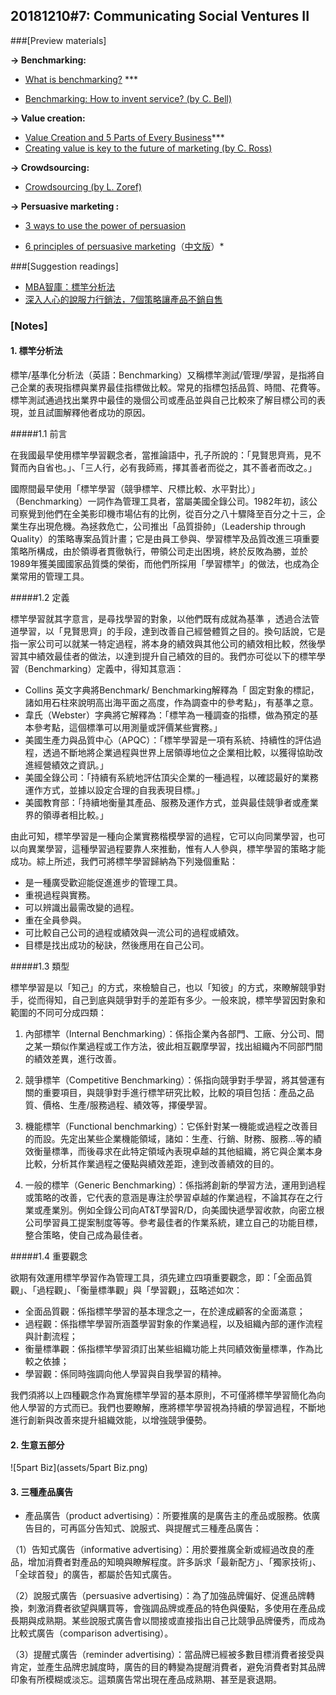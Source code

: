 
## 20181210#7: Communicating Social Ventures II

###[Preview materials]

**→ Benchmarking:**

- [What is benchmarking?](https://youtu.be/R6tJpyaFiQc) ***

- [Benchmarking: How to invent service? (by C. Bell)](https://drive.google.com/file/d/0B7jj5o_JrCMPZkN5bUFRbEhsOGc/view)

**→ Value creation:**

- [Value Creation and 5 Parts of Every Business](https://youtu.be/imlkWMwNOkk)***
- [Creating value is key to the future of marketing (by C. Ross)](https://drive.google.com/file/d/0B7jj5o_JrCMPalN5WlBycFJRLU0/view)

**→ Crowdsourcing:**

- [Crowdsourcing (by L. Zoref)](https://youtu.be/din2UVvRnGU)

**→ Persuasive marketing :**


- [3 ways to use the power of persuasion](https://www.entrepreneur.com/article/254661) 

- [6 principles of persuasive marketing](https://www.insites-consulting.com/6-principles-of-persuasive-marketing-how-to-influence-people/)（[中文版](https://www.smartm.com.tw/Article/31313339cea3)）*



###[Suggestion readings]

- [MBA智庫：標竿分析法](https://wiki.mbalib.com/zh-tw/标杆分析法)
- [深入人心的說服力行銷法，7個策略讓產品不銷自售](https://www.smartm.com.tw/Article/31313339cea3)



### [Notes]

#### 1. 標竿分析法

標竿/基準化分析法（英語：Benchmarking）又稱標竿測試/管理/學習，是指將自己企業的表現指標與業界最佳指標做比較。常見的指標包括品質、時間、花費等。標竿測試通過找出業界中最佳的幾個公司或產品並與自己比較來了解目標公司的表現，並且試圖解釋他者成功的原因。

#####1.1 前言

在我國最早使用標竿學習觀念者，當推論語中，孔子所說的：「見賢思齊焉，見不賢而內自省也。」、「三人行，必有我師焉，擇其善者而從之，其不善者而改之。」

國際間最早使用「標竿學習（競爭標竿、尺標比較、水平對比）」（Benchmarking）一詞作為管理工具者，當屬美國全錄公司。1982年初，該公司察覺到他們在全美影印機市場佔有的比例，從百分之八十驟降至百分之十三，企業生存出現危機。為拯救危亡，公司推出「品質掛帥」（Leadership through Quality）的策略專案品質計畫；它是由員工參與、學習標竿及品質改進三項重要策略所構成，由於領導者貫徹執行，帶領公司走出困境，終於反敗為勝，並於1989年獲美國國家品質獎的榮銜，而他們所採用「學習標竿」的做法，也成為企業常用的管理工具。

#####1.2 定義

標竿學習就其字意言，是尋找學習的對象，以他們既有成就為基準 ，透過合法管道學習，以「見賢思齊」的手段，達到改善自己經營體質之目的。換句話說，它是指一家公司可以就某一特定過程，將本身的績效與其他公司的績效相比較，然後學習其中績效最佳者的做法，以達到提升自己績效的目的。我們亦可從以下的標竿學習（Benchmarking）定義中，得知其意涵：

- Collins 英文字典將Benchmark/ Benchmarking解釋為「 固定對象的標記，諸如用石柱來說明高出海平面之高度，作為調查中的參考點」，有基準之意。
- 韋氏（Webster）字典將它解釋為：「標竿為一種調查的指標，做為預定的基本參考點，這個標準可以用測量或評價某些實務。」
- 美國生產力與品質中心（APQC）：「標竿學習是一項有系統、持續性的評估過程，透過不斷地將企業過程與世界上居領導地位之企業相比較，以獲得協助改進經營績效之資訊。」
- 美國全錄公司：「持續有系統地評估頂尖企業的一種過程，以確認最好的業務運作方式，並據以設定合理的自我表現目標。」
- 美國教育部：「持續地衡量其產品、服務及運作方式，並與最佳競爭者或產業界的領導者相比較。」

由此可知，標竿學習是一種向企業實務楷模學習的過程，它可以向同業學習，也可以向異業學習，這種學習過程要靠人來推動，惟有人人參與，標竿學習的策略才能成功。綜上所述，我們可將標竿學習歸納為下列幾個重點：

-  是一種廣受歡迎能促進進步的管理工具。
-  重視過程與實務。
-  可以辨識出最需改變的過程。
-  重在全員參與。
-  可比較自己公司的過程或績效與一流公司的過程或績效。
-  目標是找出成功的秘訣，然後應用在自己公司。

#####1.3 類型

標竿學習是以「知己」的方式，來檢驗自己，也以「知彼」的方式，來瞭解競爭對手，從而得知，自己到底與競爭對手的差距有多少。一般來說，標竿學習因對象和範圍的不同可分成四類：

1. 內部標竿（Internal Benchmarking）：係指企業內各部門、工廠、分公司、間之某一類似作業過程或工作方法，彼此相互觀摩學習，找出組織內不同部門間的績效差異，進行改善。

2. 競爭標竿（Competitive Benchmarking）：係指向競爭對手學習，將其營運有關的重要項目，與競爭對手進行標竿研究比較，比較的項目包括：產品之品質、價格、生產/服務過程、績效等，擇優學習。

3. 機能標竿（Functional benchmarking）：它係針對某一機能或過程之改善目的而設。先定出某些企業機能領域，諸如：生產、行銷、財務、服務…等的績效衡量標準，而後尋求在此特定領域內表現卓越的其他組織，將它與企業本身比較，分析其作業過程之優點與績效差距，達到改善績效的目的。

4. 一般的標竿（Generic Benchmarking）：係指將創新的學習方法，運用到過程或策略的改善，它代表的意涵是專注於學習卓越的作業過程，不論其存在之行業或產業別。例如全錄公司向AT&T學習R/D，向美國快遞學習收款，向密立根公司學習員工提案制度等等。參考最佳者的作業系統，建立自己的功能目標，整合策略，使自己成為最佳者。

#####1.4 重要觀念

欲期有效運用標竿學習作為管理工具，須先建立四項重要觀念，即：「全面品質觀」、「過程觀」、「衡量標準觀」與「學習觀」，茲略述如次：

-   全面品質觀：係指標竿學習的基本理念之一，在於達成顧客的全面滿意；
-   過程觀：係指標竿學習所涵蓋學習對象的作業過程，以及組織內部的運作流程與計劃流程；
-   衡量標準觀：係指標竿學習須訂出某些組織功能上共同績效衡量標準，作為比較之依據；
-   學習觀：係同時強調向他人學習與自我學習的精神。

我們須將以上四種觀念作為實施標竿學習的基本原則，不可僅將標竿學習簡化為向他人學習的方式而已。我們也要瞭解，應將標竿學習視為持續的學習過程，不斷地進行創新與改善來提升組織效能，以增強競爭優勢。



#### 2. 生意五部分

![5part Biz](assets/5part Biz.png)



#### 3. 三種產品廣告

- 產品廣告（product advertising）：所要推廣的是廣告主的產品或服務。依廣告目的，可再區分告知式、說服式、與提醒式三種產品廣告：

（1）告知式廣告（informative advertising）：用於要推廣全新或經過改良的產品，增加消費者對產品的知曉與瞭解程度。許多訴求「最新配方」、「獨家技術」、「全球首發」的廣告，都屬於告知式廣告。

（2）說服式廣告（persuasive advertising）：為了加強品牌偏好、促進品牌轉換，刺激消費者欲望與購買等，會強調品牌或產品的特色與優點，多使用在產品成長期與成熟期。某些說服式廣告會以間接或直接指出自己比競爭品牌優秀，而成為比較式廣告（comparison advertising）。

（3）提醒式廣告（reminder advertising）：當品牌已經被多數目標消費者接受與肯定，並產生品牌忠誠度時，廣告的目的轉變為提醒消費者，避免消費者對其品牌印象有所模糊或淡忘。這類廣告常出現在產品成熟期、甚至是衰退期。
